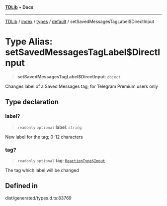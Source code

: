 [**TDLib**](../../../../../../README.md) • **Docs**

***

[TDLib](../../../../../../modules.md) / [index](../../../../../README.md) / [types](../../../README.md) / [default](../README.md) / setSavedMessagesTagLabel$DirectInput

# Type Alias: setSavedMessagesTagLabel$DirectInput

> **setSavedMessagesTagLabel$DirectInput**: `object`

Changes label of a Saved Messages tag; for Telegram Premium users only

## Type declaration

### label?

> `readonly` `optional` **label**: `string`

New label for the tag; 0-12 characters

### tag?

> `readonly` `optional` **tag**: [`ReactionType$Input`](ReactionType$Input.md)

The tag which label will be changed

## Defined in

dist/generated/types.d.ts:83769
